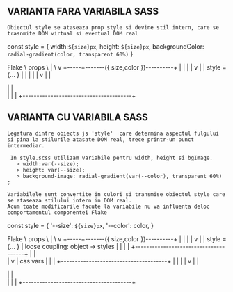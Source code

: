 
## VARIANTA FARA VARIABILA SASS
    Obiectul style se ataseaza prop style si devine stil intern, care se trasnmite DOM virtual si eventual DOM real

   const style = {
        width:`${size}px`,
        height: `${size}px`,
        backgroundColor: `radial-gradient(color, transparent 60%)` 
    }



Flake
   \            props
    \             |
     \            v
+-----+-------({ size,color })----------+
|                  |                    |
|                  v                    |
|        style ={... }                  |
|                  |                    |
|                  v                    |
|     <div style={...}>                 |
|       </div>                          |
|                                       |
+---------------------------------------+






## VARIANTA CU VARIABILA SASS
    
    Legatura dintre obiects js 'style'  care determina aspectul fulgului si pina la stilurile atasate DOM real, trece printr-un punct intermediar.

     In style.scss utilizam variabile pentru width, height si bgImage.
       > width:var(--size);
       > height: var(--size);
       > background-image: radial-gradient(var(--color), transparent 60%) ;
    
    Variabilele sunt convertite in culori si transmise obiectul style care se ataseaza stilului intern in DOM real.
    Acum toate modificarile facute la variabile nu va influenta deloc comportamentul componentei Flake

 const style = {
       '--size': `${size}px`,
       '--color': color,
    }



Flake
   \            props
    \             |
     \            v
+-----+-------({ size,color })----------+
|                  |                    |
|                  v                    |
|        style ={... }                  |       loose coupling: object -> styles
|                  |                    |
|                  +--------------------------------------+
|                                                         |            
|                                                         v
|                                                       css vars
|                                                         |
|                  +--------------------------------------+
|                  |                    |
|                  v                    |
|     <div style={...}>                 |
|       </div>                          |
|                                       |
+---------------------------------------+
